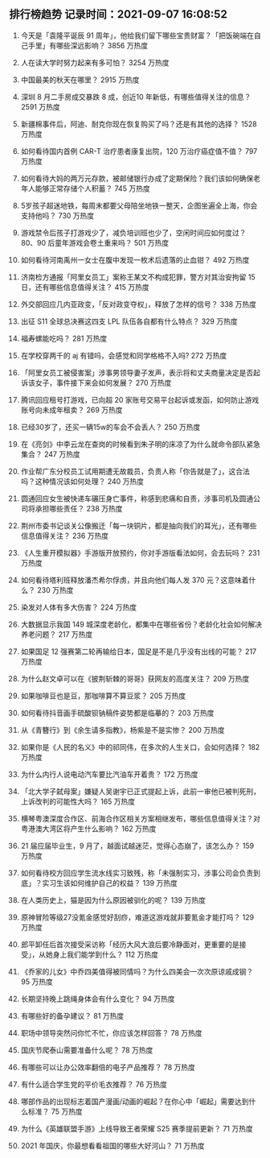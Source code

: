 
## 排行榜趋势 记录时间：2021-09-07 16:08:52
  
  1. 今天是「袁隆平诞辰 91 周年」，他给我们留下哪些宝贵财富？「把饭碗端在自己手里」有哪些深远影响？ 3856 万热度
    
  2. 人在读大学时努力起来有多可怕？ 3254 万热度
    
  3. 中国最美的秋天在哪里？ 2915 万热度
    
  4. 深圳 8 月二手房成交暴跌 8 成，创近10 年新低，有哪些值得关注的信息？ 2591 万热度
    
  5. 新疆棉事件后，阿迪、耐克你现在恢复购买了吗？还是有其他的选择？ 1528 万热度
    
  6. 如何看待国内首例 CAR-T 治疗患者康复出院，120 万治疗癌症值不值？ 797 万热度
    
  7. 如何看待大妈的两万元存款，被邮储银行办成了定期保险？我们该如何确保老年人能够正常存储个人积蓄？ 745 万热度
    
  8. 5岁孩子超迷地铁，每周末都要父母陪坐地铁一整天，企图坐遍全上海，你会支持他吗？ 730 万热度
    
  9. 游戏禁令后孩子打游戏少了，减负培训班也少了，空闲时间应如何度过？ 80、90 后童年游戏会卷土重来吗？ 501 万热度
    
  10. 如何看待河南禹州一女士在腹中发现一枚术后遗落的止血钳？ 492 万热度
    
  11. 济南检方通报「阿里女员工」案称王某文不构成犯罪，警方对其治安拘留 15 日，还有哪些信息值得关注？ 415 万热度
    
  12. 外交部回应几内亚政变，「反对政变夺权」，释放了怎样的信号？ 338 万热度
    
  13. 出征 S11 全球总决赛这四支 LPL 队伍各自都有什么特点？ 329 万热度
    
  14. 福寿螺能吃吗？ 281 万热度
    
  15. 在学校穿两千的 aj 有错吗，会感觉和同学格格不入吗? 272 万热度
    
  16. 「阿里女员工被侵害案」涉事男领导妻子发声，表示将和丈夫商量决定是否起诉该女子，事件接下来会如何发展？ 270 万热度
    
  17. 腾讯回应租号打游戏，已向超 20 家账号交易平台起诉或发函，如何防止游戏账号向未成年租卖？ 269 万热度
    
  18. 已经30岁了，还买一辆15w的车会不会丢人？ 250 万热度
    
  19. 在《亮剑》中李云龙在查岗的时候看到朱子明的床凉了为什么就命令部队紧急集合？ 247 万热度
    
  20. 作业帮广东分校员工试用期遭无故裁员，负责人称「你告就是了」，这合法吗？这种情况该如何处理？ 240 万热度
    
  21. 圆通回应女生被快递车碾压身亡事件，称感到悲痛和自责，涉事司机及圆通公司将承担哪些责任？ 238 万热度
    
  22. 荆州市委书记谈关公像搬迁「每一块铜片，都是抽向我们的耳光」，还有哪些信息值得关注？ 236 万热度
    
  23. 《人生重开模拟器》手游版开放预约，你对手游版看法如何，会去玩吗？ 231 万热度
    
  24. 如何看待塔利班释放潘杰希尔俘虏，并且向他们每人发 370 元？这意味着什么？ 230 万热度
    
  25. 染发对人体有多大伤害？ 224 万热度
    
  26. 大数据显示我国 149 城深度老龄化，都集中在哪些省份？老龄化社会如何解决养老问题？ 217 万热度
    
  27. 如果国足 12 强赛第二轮再输给日本，国足是不是几乎没有出线的可能？ 217 万热度
    
  28. 为什么赵文卓可以在《披荆斩棘的哥哥》获网友的高度关注？ 209 万热度
    
  29. 如果咖啡豆也是豆，那咖啡算不算豆浆？ 205 万热度
    
  30. 如何看待抖音画手硫酸钡钠稿件姿势都是临摹的？ 203 万热度
    
  31. 从《青簪行》到《余生请多指教》，杨紫是不是实惨？ 200 万热度
    
  32. 如果你是《人民的名义》中的祁同伟，在多次的人生关口，会如何选择？ 182 万热度
    
  33. 为什么内行人说电动汽车要比汽油车开着贵？ 172 万热度
    
  34. 「北大学子弑母案」嫌疑人吴谢宇已正式提起上诉，此前一审他已被判死刑，上诉改判的可能性大吗？ 165 万热度
    
  35. 横琴粤澳深度合作区、前海合作区相关方案相继发布，哪些信息值得关注？对粤港澳大湾区将产生什么影响？ 162 万热度
    
  36. 21 届应届毕业生，9 月了，越面试越迷茫，觉得心态崩了，该怎么办？ 159 万热度
    
  37. 如何看待校方回应学生流水线实习致残，称「未强制实习，涉事公司会负责到底」？实习生该如何维护自己的权益？ 139 万热度
    
  38. 在人类历史上，猫是因为什么原因被驯化的呢？ 139 万热度
    
  39. 原神冒险等级27没氪金感觉好刮痧，难道这游戏就非要氪金才能打吗？ 129 万热度
    
  40. 郎平卸任后首次接受采访称「经历大风大浪后要冷静面对，更重要的是接受」，从她身上我们能学到什么？ 112 万热度
    
  41. 《乔家的儿女》中乔四美值得被同情吗？为什么四美会一次次原谅戚成钢？ 95 万热度
    
  42. 长期坚持晚上跳绳身体会有什么变化？ 94 万热度
    
  43. 有哪些好的备孕建议？ 81 万热度
    
  44. 职场中领导突然问你忙不忙，你应该怎样回答？ 78 万热度
    
  45. 国庆节爬泰山需要准备什么呢？ 78 万热度
    
  46. 有哪些可以让办公效率翻倍的电子产品推荐？ 78 万热度
    
  47. 有什么适合学生党的平价毛衣推荐？ 76 万热度
    
  48. 哪部作品的出现标志着国产漫画/动画的崛起？在你心中「崛起」需要达到什么标准？ 75 万热度
    
  49. 为什么《英雄联盟手游》上线导致王者荣耀 S25 赛季提前更新？ 71 万热度
    
  50. 2021 年国庆，你最想看看祖国的哪些大好河山？ 71 万热度
    